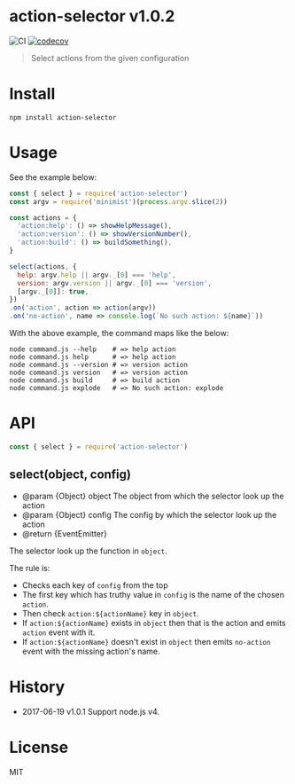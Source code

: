 # action-selector v1.0.2

![CI](https://github.com/kt3k/action-selector/workflows/CI/badge.svg)
[![codecov](https://codecov.io/gh/kt3k/action-selector/branch/master/graph/badge.svg)](https://codecov.io/gh/kt3k/action-selector)

> Select actions from the given configuration

# Install

    npm install action-selector

# Usage

See the example below:

```js
const { select } = require('action-selector')
const argv = require('minimist')(process.argv.slice(2))

const actions = {
  'action:help': () => showHelpMessage(),
  'action:version': () => showVersionNumber(),
  'action:build': () => buildSomething(),
}

select(actions, {
  help: argv.help || argv._[0] === 'help',
  version: argv.version || argv._[0] === 'version',
  [argv._[0]]: true,
})
.on('action', action => action(argv))
.on('no-action', name => console.log(`No such action: ${name}`))
```

With the above example, the command maps like the below:

```
node command.js --help    # => help action
node command.js help      # => help action
node command.js --version # => version action
node command.js version   # => version action
node command.js build     # => build action
node command.js explode   # => No such action: explode
```

# API

```js
const { select } = require('action-selector')
```

## select(object, config)

- @param {Object} object The object from which the selector look up the action
- @param {Object} config The config by which the selector look up the action
- @return {EventEmitter}

The selector look up the function in `object`.

The rule is:
- Checks each key of `config` from the top
- The first key which has truthy value in `config` is the name of the chosen `action`.
- Then check `action:${actionName}` key in `object`.
- If `action:${actionName}` exists in `object` then that is the action and emits `action` event with it.
- If `action:${actionName}` doesn't exist in `object` then emits `no-action` event with the missing action's name.

# History

- 2017-06-19   v1.0.1   Support node.js v4.


# License

MIT
